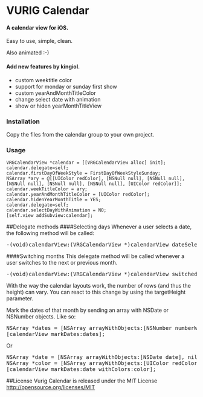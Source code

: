 VURIG Calendar
=====================

#### A calendar view for iOS.
Easy to use, simple, clean.

Also animated :-)

#### Add new features by kingiol.

* custom weektitle color
* support for monday or sunday first show
* custom yearAndMonthTitleColor
* change select date with animation
* show or hiden yearMonthTitleView

### Installation
Copy the files from the calendar group to your own project.

### Usage
```
VRGCalendarView *calendar = [[VRGCalendarView alloc] init];
calendar.delegate=self;
calendar.firstDayOfWeekStyle = FirstDayOfWeekStyleSunday;
NSArray *ary = @[[UIColor redColor], [NSNull null], [NSNull null], [NSNull null], [NSNull null], [NSNull null], [UIColor redColor]];
calendar.weekTitleColor = ary;
calendar.yearAndMonthTitleColor = [UIColor redColor];
calendar.hidenYearMonthTitle = YES;
calendar.delegate=self;
calendar.selectDayWithAnimation = NO;
[self.view addSubview:calendar];
```

##Delegate methods
####Selecting days
Whenever a user selects a date, the following method will be called:
<pre>
-(void)calendarView:(VRGCalendarView *)calendarView dateSelected:(NSDate *)date;
</pre>
####Switching months
This delegate method will be called whenever a user switches to the next or previous month.  
<pre>
-(void)calendarView:(VRGCalendarView *)calendarView switchedToDate:(NSDate *)toDate targetHeight:(float)targetHeight animated:(BOOL)animated;
</pre>
With the way the calendar layouts work, the number of rows (and thus the height) can vary. You can react to this change by using the targetHeight parameter.

Mark the dates of that month by sending an array with NSDate or NSNumber objects. Like so:
<pre>
NSArray *dates = [NSArray arrayWithObjects:[NSNumber numberWithInt:1],[NSNumber numberWithInt:5], nil];
[calendarView markDates:dates];
</pre>
Or 
<pre>
NSArray *date = [NSArray arrayWithObjects:[NSDate date], nil];
NSArray *color = [NSArray arrayWithObjects:[UIColor redColor],nil];
[calendarView markDates:date withColors:color];
</pre>

##License
Vurig Calendar is released under the MIT License  
http://opensource.org/licenses/MIT




	
